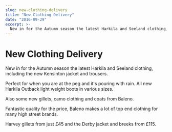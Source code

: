 ```yaml
---
slug: new-clothing-delivery
title: "New Clothing Delivery"
date: "2016-09-29"
excerpt: >-
  New in for the Autumn season the latest Harkila and Seeland clothing, including the new Kensinton jacket and trousers.
---
```


# **New Clothing Delivery**

New in for the Autumn season the latest Harkila and Seeland clothing, including the new Kensinton jacket and trousers.

Perfect for when you are at the peg and it's pouring with rain. All new Harkila Outback light weight boots in various sizes.

Also some new gillets, camo clothing and coats from Baleno.

Fantastic quality for the price, Baleno makes a lot of top end clothing for many high street brands.

Harvey gillets from just £45 and the Derby jacket and breeks from £115.
